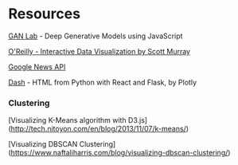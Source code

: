 # Resources

[GAN Lab](https://ieeexplore.ieee.org/abstract/document/8440049) - Deep Generative Models using JavaScript  


[O'Reilly - Interactive Data Visualization by Scott Murray](https://learning.oreilly.com/library/view/interactive-data-visualization/9781491921296/)

[Google News API](https://newsapi.org/s/google-news-api)

[Dash](https://medium.com/@plotlygraphs/introducing-dash-5ecf7191b503) - HTML from Python with React and Flask, by Plotly
<br>

### Clustering

[Visualizing K-Means algorithm with D3.js]
(http://tech.nitoyon.com/en/blog/2013/11/07/k-means/)

[Visualizing DBSCAN Clustering]
(https://www.naftaliharris.com/blog/visualizing-dbscan-clustering/) 


<!--

Elastic.io

NIVIDIA RAPIDS	https://rapids.ai/

[Apache Spark + RAPIDS GPU](https://medium.com/rapids-ai/apache-spark-rapids-the-future-of-enterprise-data-science-with-native-gpu-acceleration-3f449fa52d3e)

-->